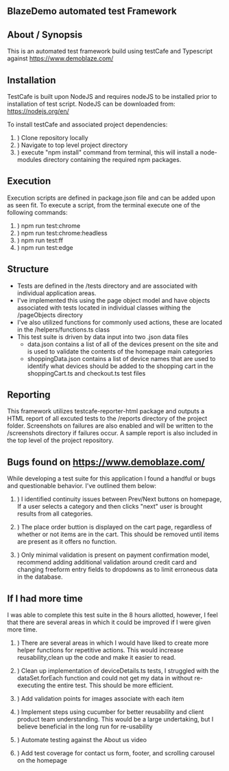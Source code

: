 ## BlazeDemo automated test Framework

## About / Synopsis
This is an automated test framework build using testCafe and Typescript against https://www.demoblaze.com/


## Installation
TestCafe is built upon NodeJS and requires nodeJS to be installed prior to installation of test script.  NodeJS can be downloaded from:  https://nodejs.org/en/

To install testCafe and associated project dependencies:
1. ) Clone repository locally
2. ) Navigate to top level project directory
3. ) execute "npm install" command from terminal, this will install a node-modules directory containing the required npm packages.


## Execution
Execution scripts are defined in package.json file and can be added upon as seen fit.  To execute a script, from the terminal execute one of the following commands:

1. ) npm run test:chrome
2. ) npm run test:chrome:headless
3. ) npm run test:ff
4. ) npm run test:edge

## Structure
- Tests are defined in the /tests directory and are associated with individual application areas. 
- I've implemented this using the page object model and have objects associated with tests located in individual classes withing the /pageObjects directory
- I've also utilized functions for commonly used actions, these are located in the /helpers/functions.ts class
- This test suite is driven by data input into two .json data files
    - data.json contains a list of all of the devices present on the site and is used to validate the contents of the homepage main categories
    - shoppingData.json contains a list of device names that are used to identify what devices should be added to the shopping cart in the shoppingCart.ts and checkout.ts test files


## Reporting
This framework utilizes testcafe-reporter-html package and outputs a HTML report of all excuted tests to the /reports directory of the project folder.  Screenshots on failures are also enabled and will be written to the /screenshots directory if failures occur. A sample report is also included in the top level of the project repository.


## Bugs found on https://www.demoblaze.com/
While developing a test suite for this application I found a handful or bugs and questionable behavior.  I've outlined them below:

1. ) I identified continuity issues between Prev/Next buttons on homepage, If a user selects a category and then clicks "next" user is brought results from all categories.  

2. ) The place order buttion is displayed on the cart page, regardless of whether or not items are in the cart.  This should be removed until items are present as it offers no function.

3. ) Only minimal validation is present on payment confirmation model, recommend adding additional validation around credit card and changing freeform entry fields to dropdowns as to limit erroneous data in the database.


## If I had more time
I was able to complete this test suite in the 8 hours allotted, however, I feel that there are several areas in which it could be improved if I were given more time.  

1. ) There are several areas in which I would have liked to create more helper functions for repetitive actions.  This would increase reusability,clean up the code and make it easier to read.

2. ) Clean up implementation of deviceDetails.ts tests, I struggled with the dataSet.forEach function and could not get my data in without re-executing the entire test.  This should be more efficient.  

3. ) Add validation points for images associate with each item

4. ) Implement steps using cucumber for better reusability and client product team understanding. This would be a large undertaking, but I believe beneficial in the long run for re-usability

5. ) Automate testing against the About us video

6. ) Add test coverage for contact us form, footer, and scrolling carousel on the homepage
